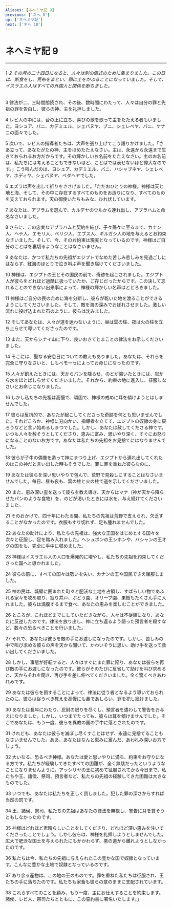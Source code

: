 ```yaml
---
Aliases: [ネヘミヤ記 9]
previous: ['ネヘ 8']
up: ['ネヘミヤ記']
next: ['ネヘ 10']
---
```

# ネヘミヤ記 9

***
###### 1-2 その月の二十四日になると、人々は別の儀式のために集まりました。この日は、断食をし、荒布をまとい、頭に土をかぶることになっていました。そして、イスラエル人はすべての外国人と関係を断ちました。 



3 
律法が二、三時間朗読され、その後、数時間にわたって、人々は自分の罪と先祖の罪を告白し、彼らの神、主を礼拝しました。 



4 
レビ人の中には、台の上に立ち、喜びの歌を歌って主をたたえる者もいました。ヨシュア、バニ、カデミエル、シェバヌヤ、ブニ、シェレベヤ、バニ、ケナニの面々でした。 



5 
次いで、レビ人の指導者たちは、大声を張り上げてこう語りかけました。「さあ立って、あなたがたの神、主をほめたたえなさい。主は、永遠から永遠まで生きておられるお方だからです。その輝かしいお名前をたたえなさい。主のお名前は、私たちには考えることもできないほど、ことばでは表せないほど偉大なのです。」こう叫んだのは、ヨシュア、カデミエル、バニ、ハシャブネヤ、シェレベヤ、ホディヤ、シェバヌヤ、ペタヘヤでした。 



6 
エズラは声を出して祈りをささげました。「ただおひとりの神様。神様は天と地と海、そして、その中に存在するすべてのものをお造りになり、すべてのものを支えておられます。天の御使いたちもみな、ひれ伏しています。 



7 
あなたは、アブラムを選んで、カルデヤのウルから連れ出し、アブラハムと命名なさいました。 



8 
さらに、この忠実なアブラハムと契約を結び、子々孫々に至るまで、カナン人、ヘテ人、エモリ人、ペリジ人、エブス人、ギルガシ人の地を与えるとお約束なさいました。そして、今、そのお約束は現実となっているのです。神様はご自分のことばを裏切るようなことはなさいません。 



9 
あなたは、かつて私たちの先祖がエジプトでなめた苦しみ悲しみを見過ごしにはならず、紅海のほとりで泣き叫ぶ声を聞き届けてくださいました。 



10 
神様は、エジプトの王とその国民の前で、奇跡を起こされました。エジプト人が彼らをどれほど過酷に扱っていたか、ご存じだったからです。この決して忘れることのできない出来事によって、神様の輝かしい名声はとどろきました。 



11 
神様はご自分の民のために海を分断し、彼らが乾いた地を渡ることができるようにしてくださいました。そして、敵を海の深みでおぼれさせました。激しい流れに投げ込まれた石のように、彼らは沈みました。 



12 
そしてあなたは、人々が道を迷わないように、昼は雲の柱、夜は火の柱を立ち上らせて導いてくださったのです。 



13 
また、天からシナイ山に下り、良いおきてとまことの律法をお示しくださいました。 



14 
そこには、聖なる安息日についての教えもありました。あなたは、それらを完全に守りなさいと、しもべモーセによってお命じになったのです。 



15 
人々が飢えたときには、天からパンを降らせ、のどが渇いたときには、岩から水をほとばしらせてくださいました。それから、約束の地に進入し、征服しなさいとお命じになりました。 



16 
しかし私たちの先祖は高慢で、頑固で、神様の戒めに耳を傾けようとはしませんでした。 



17 
彼らは反抗的で、あなたが起こしてくださった奇跡を何とも思いませんでした。それどころか、神様に刃向かい、指導者を立てて、エジプトの奴隷の身に戻ろうなどと言い始めるしまつでした。しかし、あなたは赦してくださる神です。いつも人々を赦そうとしてくださり、恵みに富み、思いやり深く、すぐにお怒りになることのないお方です。あなたは私たちの先祖をお見捨てにはなりませんでした。 



18 
彼らが子牛の偶像を造って神にまつり上げ、エジプトから連れ出してくれたのはこの神だと言い出した時もそうでした。罪に罪を重ねた彼らなのに、 



19 
あなたは彼らを深い思いやりで包んで、荒野で見殺しにすることはなさいませんでした。毎日、昼も夜も、雲の柱と火の柱で道を示してくださいました。 



20 
また、恵み深い霊を送って彼らを教え導き、天からはマナ（神が天から降らせたパンのような食物）を、のどが渇いたときには水を、与え続けてくださいました。 



21 
そのおかげで、四十年にわたる間、私たちの先祖は荒野で支えられ、欠乏することがなかったのです。衣服もすり切れず、足も腫れませんでした。 



22 
あなたの助けにより、私たちの先祖は、強大な王国をはじめとする国々を次々と征服し、足を踏み入れました。ヘシュボンの王シホンや、バシャンの王オグの国をも、完全に手中に収めました。 



23 
神様はイスラエル人の人口を爆発的に増やし、私たちの先祖を約束してくださった国へと導かれました。 



24 
彼らの前に、すべての国々は勢いを失い、カナンの王や国民でさえ屈服しました。 



25 
神の民は、城壁に囲まれた町々と肥沃な土地を占領し、すばらしい物であふれる家々を攻め取り、掘り井戸、ぶどう園、オリーブ園、果樹もたくさん手に入れました。彼らは満腹するまで食べ、あなたの恵みを楽しむことができました。 



26 
ところが、これほどまでにしていただきながら、人々は不従順になり、あなたに反逆したのです。律法を放り出し、神に立ち返るよう語った預言者を殺すなど、数々の恐るべきことを行いました。 



27 
それで、あなたは彼らを敵の手にお渡しになったのです。しかし、苦しみの中で叫び求める彼らの声を天から聞いて、かわいそうに思い、助け手を送って救い出してくださいました。 



28 
しかし、事態が好転すると、人々はすぐにまた罪に陥り、あなたは彼らを再び敵の手にお渡しになったのです。彼らがそのたびに反省して助けを叫び求めると、天からそれを聞き、再び手を差し伸べてくださいました。全く驚くべきあわれみです。 



29 
あなたは彼らを罰することによって、律法に従う者となるよう導いておられたのに、彼らは従うべき教えを高慢にも鼻であしらい、罪を犯し続けました。 



30 
あなたは長年にわたり、忍耐の限りを尽くし、預言者を遣わして警告をお与えになりました。しかし、いつまでたっても、彼らは耳を傾けませんでした。そこであなたは、もう一度、彼らを異教の国の手中に落とされたのです。 



31 
けれども、あなたは彼らを滅ぼし尽くすことはせず、永遠に見捨てることもなさいませんでした。ああ、あなたはなんと恵みに富んだ、あわれみ深いお方でしょう。 



32 
大いなる、恐るべき神様。あなたは愛と思いやりに満ち、約束をお守りになる方です。私たちが経験してきたすべての困難が、全く無駄だったというようなことになりませんように。アッシリヤの王に初めて征服されてから今日まで、私たちや王、諸侯、祭司、預言者など、私たちの先祖の経験してきた困難は大きなものでした。 



33 
いつでも、あなたは私たちを正しく罰しました。犯した罪の深さからすれば当然の罰です。 



34 
王、諸侯、祭司、私たちの先祖はあなたの律法を無視し、警告に耳を貸そうともしなかったのです。 



35 
神様はどれほど素晴らしいことをしてくださり、どれほど深い恵みを注いでくださったことでしょう。しかし彼らは、神様を礼拝しようとしませんでした。広大で肥沃な国土を与えられたにもかかわらず、悪の道から離れようとしなかったのです。 



36 
私たちは今、私たちの先祖に与えられたこの豊かな国で奴隷となっています。こんなに豊かな土地で奴隷となっているのです。 



37 
あり余る産物は、この地の王のものです。罪を重ねた私たちは征服され、王たちの手に落ちたのです。私たちも家畜も彼らの意のままに支配されています。 



38 
これらすべてのことを顧み、もう一度、主にお仕えすることを約束します。諸侯、レビ人、祭司たちとともに、この誓約書に署名いたします。」
